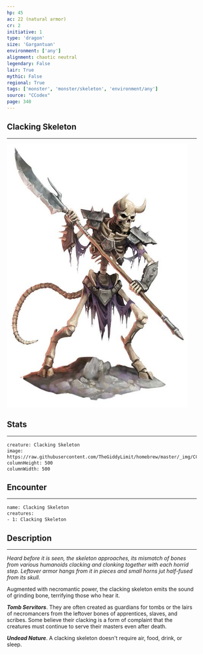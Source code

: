 ```yaml
---
hp: 45
ac: 22 (natural armor)
cr: 2
initiative: 1
type: 'dragon'    
size: 'Gargantuan'
environment: ['any']
alignment: chaotic neutral
legendary: False
lair: True
mythic: False
regional: True
tags: ['monster', 'monster/skeleton', 'environment/any']
source: "CCodex"
page: 340
---
```


## Clacking Skeleton
---

![|600](https://raw.githubusercontent.com/TheGiddyLimit/homebrew/master/_img/CCodex/Clackingskeleton.jpg)

## Stats
---

```statblock
creature: Clacking Skeleton
image: https://raw.githubusercontent.com/TheGiddyLimit/homebrew/master/_img/CCodex/clackingskeleton_token.png
columnHeight: 500
columnWidth: 500
```

## Encounter
---

```encounter-table
name: Clacking Skeleton
creatures:
- 1: Clacking Skeleton
```

## Description
---
_Heard before it is seen, the skeleton approaches, its mismatch of bones from various humanoids clacking and clonking together with each horrid step. Leftover armor hangs from it in pieces and small horns jut half-fused from its skull._

Augmented with necromantic power, the clacking skeleton emits the sound of grinding bone, terrifying those who hear it.

**_Tomb Servitors_**. They are often created as guardians for tombs or the lairs of necromancers from the leftover bones of apprentices, slaves, and scribes. Some believe their clacking is a form of complaint that the creatures must continue to serve their masters even after death.

**_Undead Nature_**. A clacking skeleton doesn't require air, food, drink, or sleep.






